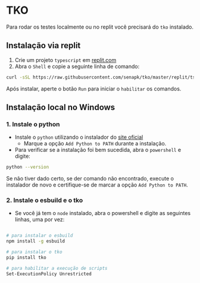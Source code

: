 # TKO

Para rodar os testes localmente ou no replit você precisará do `tko` instalado.

## Instalação via replit

1. Crie um projeto `typescript` em [replit.com](https://replit.com)
2. Abra o `Shell` e copie a seguinte linha de comando:

```bash
curl -sSL https://raw.githubusercontent.com/senapk/tko/master/replit/ts/update.sh | bash
```

Após instalar, aperte o botão `Run` para iniciar o `habilitar` os comandos.

## Instalação local no Windows

### 1. Instale o python

- Instale o `python` utilizando o instalador do [site oficial](https://www.python.org/downloads/)
  - Marque a opção `Add Python to PATH` durante a instalação.
- Para verificar se a instalação foi bem sucedida, abra o `powershell` e digite:

```bash
python --version
```

Se não tiver dado certo, se der comando não encontrado, execute o instalador de novo e certifique-se de marcar a opção `Add Python to PATH`.

### 2. Instale o esbuild e o tko

- Se você já tem o `node` instalado, abra o powershell e digite as seguintes linhas, uma por vez:

```bash

# para instalar o esbuild
npm install -g esbuild

# para instalar o tko
pip install tko

# para habilitar a execução de scripts
Set-ExecutionPolicy Unrestricted
```
